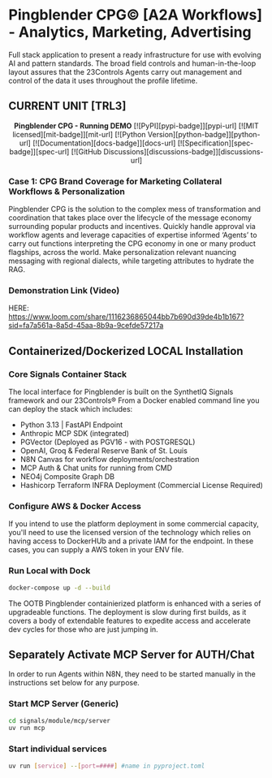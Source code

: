 # Pingblender CPG&copy; [A2A Workflows] - Analytics, Marketing, Advertising
Full stack application to present a ready infrastructure for use with evolving AI and pattern standards. The broad field controls and human-in-the-loop layout assures that the 23Controls Agents carry out management and control of the data it uses throughout the profile lifetime. 

## CURRENT UNIT [TRL3]
<div align="center">
<strong>Pingblender CPG - Running DEMO</strong>
[![PyPI][pypi-badge]][pypi-url]
[![MIT licensed][mit-badge]][mit-url]
[![Python Version][python-badge]][python-url]
[![Documentation][docs-badge]][docs-url]
[![Specification][spec-badge]][spec-url]
[![GitHub Discussions][discussions-badge]][discussions-url]
</div>

### Case 1: CPG Brand Coverage for Marketing Collateral Workflows &amp; Personalization
Pingblender CPG is the solution to the complex mess of transformation and coordination that takes place over the lifecycle of the message economy surrounding popular products and incentives. Quickly handle approval via workflow agents and leverage capacities of expertise informed ‘Agents’ to carry out functions interpreting the CPG economy in one or many product flagships, across the world. Make personalization relevant nuancing messaging with regional dialects, while targeting attributes to hydrate the RAG.


### Demonstration Link (Video)
HERE:  https://www.loom.com/share/1116236865044bb7b690d39de4b1b167?sid=fa7a561a-8a5d-45aa-8b9a-9cefde57217a


## Containerized/Dockerized LOCAL Installation

### Core Signals Container Stack 
The local interface for Pingblender is built on the SynthetIQ Signals framework and our 23Controls&reg;
From a Docker enabled command line you can deploy the stack which includes:
- Python 3.13 | FastAPI Endpoint 
- Anthropic MCP SDK (integrated)
- PGVector (Deployed as PGV16 - with POSTGRESQL)
- OpenAI, Groq &amp; Federal Reserve Bank of St. Louis
- N8N Canvas for workflow deployments/orchestration
- MCP Auth &amp; Chat units for running from CMD
- NEO4j Composite Graph DB 
- Hashicorp Terraform INFRA Deployment (Commercial License Required)

### Configure AWS & Docker Access
If you intend to use the platform deployment in some commercial capacity, you'll need to use the licensed version of the technology which relies on having access to DockerHUb and a private IAM for the endpoint. In these cases, you can supply a AWS token in your ENV file. 

### Run Local with Dock
```bash
docker-compose up -d --build 
```

The OOTB Pingblender containierized platform is enhanced with a series of upgradeable functions. The deployment is slow during first builds, as it covers a body of extendable features to expedite access and accelerate dev cycles for those who are just jumping in. 

## Separately Activate MCP Server for AUTH/Chat
In order to run Agents within N8N, they need to be started manually in the instructions set below for any purpose. 

### Start MCP Server (Generic)
```bash
cd signals/module/mcp/server
uv run mcp
```

### Start individual services
```bash
uv run [service] --[port=####] #name in pyproject.toml
```


